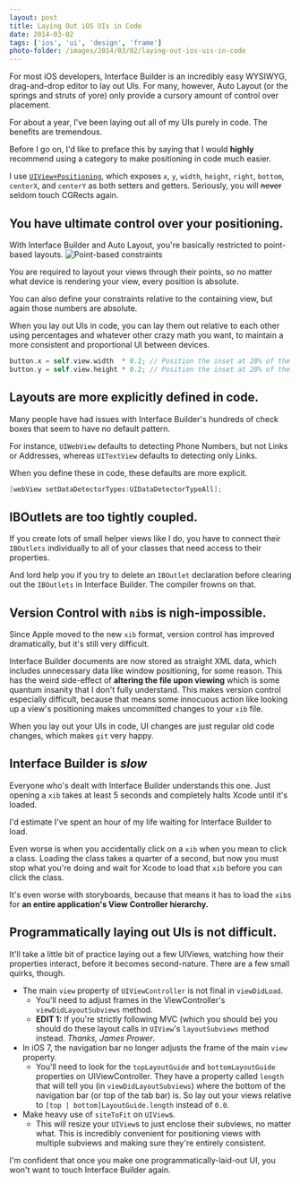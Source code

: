 ```yaml
---
layout: post
title: Laying Out iOS UIs in Code
date: 2014-03-02
tags: ['ios', 'ui', 'design', 'frame']
photo-folder: /images/2014/03/02/laying-out-ios-uis-in-code
---
```


For most iOS developers, Interface Builder is an incredibly easy WYSIWYG,
drag-and-drop editor to lay out UIs. For many, however, Auto Layout (or the
springs and struts of yore) only provide a cursory amount of control over
placement.

For about a year, I've been laying out all of my UIs purely in code. The benefits
are tremendous.

Before I go on, I'd like to preface this by saying that I would **highly**
recommend using a category to make positioning in code much easier.

I use [`UIView+Positioning`](http://github.com/freak4pc/UIView-Positioning),
which exposes `x`, `y`, `width`, `height`, `right`, `bottom`, `centerX`, and
`centerY` as both setters and getters. Seriously, you will ~~never~~ seldom
touch CGRects again.

## You have ultimate control over your positioning.
With Interface Builder and Auto Layout, you're basically restricted to point-based
layouts.
![Point-based constraints]({{page.photo-folder}}/pointconstraint.png)

You are required to layout your views through their points, so no matter what
device is rendering your view, every position is absolute.

You can also define your constraints relative to the containing view, but again
those numbers are absolute.

When you lay out UIs in code, you can lay them out relative to each other using
percentages and whatever other crazy math you want, to maintain a more consistent
and proportional UI between devices.

```objective-c
button.x = self.view.width  * 0.2; // Position the inset at 20% of the width.
button.y = self.view.height * 0.2; // Position the inset at 20% of the height.
```

## Layouts are more explicitly defined in code.
Many people have had issues with Interface Builder's hundreds of check boxes that
seem to have no default pattern.

For instance, `UIWebView` defaults to detecting Phone Numbers, but not Links or
Addresses, whereas `UITextView` defaults to detecting only Links.

When you define these in code, these defaults are more explicit.

```objective-c
[webView setDataDetectorTypes:UIDataDetectorTypeAll];
```

## IBOutlets are too tightly coupled.
If you create lots of small helper views like I do, you have to connect their
`IBOutlets` individually to all of your classes that need access to their
properties.

And lord help you if you try to delete an `IBOutlet` declaration
before clearing out the `IBOutlets` in Interface Builder. The compiler frowns on
that.

## Version Control with `nib`s is nigh-impossible.
Since Apple moved to the new `xib` format, version control has improved
dramatically, but it's still very difficult.

Interface Builder documents are now stored as straight XML data, which includes
unnecessary data like window positioning, for some reason. This has the weird
side-effect of **altering the file upon viewing** which is some quantum
insanity that I don't fully understand. This makes version control especially
difficult, because that means some innocuous action like looking up a view's
positioning makes uncommitted changes to your `xib` file.

When you lay out your UIs in code, UI changes are just regular old code changes,
which makes `git` very happy.

## Interface Builder is ***slow***
Everyone who's dealt with Interface Builder understands this one. Just opening a
`xib` takes at least 5 seconds and completely halts Xcode until it's loaded.

I'd estimate I've spent an hour of my life waiting for Interface Builder to load.

Even worse is when you accidentally click on a `xib` when you mean to click a class.
Loading the class takes a quarter of a second, but now you must stop what you're
doing and wait for Xcode to load that `xib` before you can click the class.

It's even worse with storyboards, because that means it has to load the `xib`s for
**an entire application's View Controller hierarchy.**

## Programmatically laying out UIs is not difficult.
It'll take a little bit of practice laying out a few UIViews, watching how
their properties interact, before it becomes second-nature. There are a few small
quirks, though.

* The main `view` property of `UIViewController` is not final in `viewDidLoad`.
    - You'll need to adjust frames in the ViewController's  `viewDidLayoutSubviews` method.
    - **EDIT 1:** If you're strictly following MVC (which you should be) you should do these
layout calls in `UIView`'s `layoutSubviews` method instead. *Thanks, James Prower*.
* In iOS 7, the navigation bar no longer adjusts the frame of the main `view`
property.
    - You'll need to look for the `topLayoutGuide` and `bottomLayoutGuide`
properties on UIViewController. They have a property called `length` that will
tell you (in `viewDidLayoutSubviews`) where the bottom of the navigation bar (or
top of the tab bar) is. So lay out your views relative to `[top | bottom]LayoutGuide.length`
instead of `0.0`.
* Make heavy use of `siteToFit` on `UIView`s.
    - This will resize your `UIView`s to just enclose their subviews, no matter
what. This is incredibly convenient for positioning views with multiple subviews
and making sure they're entirely consistent.

I'm confident that once you make one programmatically-laid-out UI, you won't want
to touch Interface Builder again.
